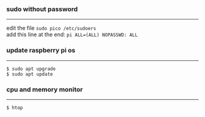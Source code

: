 ### sudo without password
---
edit the file <code>sudo pico /etc/sudoers</code>\
add this line at the end: <code>pi    ALL=(ALL) NOPASSWD: ALL</code>

### update raspberry pi os
---
<code>$ sudo apt upgrade</code>\
<code>$ sudo apt update</code>


### cpu and memory monitor
---
<code>$ htop</code>
